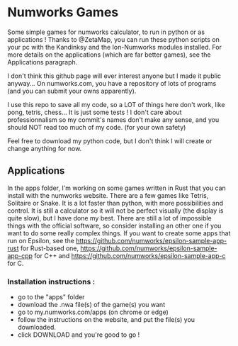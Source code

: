 # Numworks Games
Some simple games for numworks calculator, to run in python or as applications ! 
Thanks to @ZetaMap, you can run these python scripts on your pc with the Kandinksy and the Ion-Numworks modules installed.
For more details on the applications (which are far better games), see the Applications paragraph.

I don't think this github page will ever interest anyone but I made it public anyway... On numworks.com, you have a repository of lots of programs (and you can submit your owns apparently).

I use this repo to save all my code, so a LOT of things here don't work, like pong, tetris, chess... It is just some tests !
I don't care about professionnalism so my commit's names don't make any sense, and you should NOT read too much of my code. (for your own safety)

Feel free to download my python code, but I don't think I will create or change anything for now. 

## Applications

In the apps folder, I'm working on some games written in Rust that you can install with the numworks website. There are a few games like Tetris, Solitaire or Snake. It is a lot faster than python, with more possibilities and control. It is still a calculator so it will not be perfect visually (the display is quite slow), but I have done my best. There are still a lot of impossible things with the official software, so consider installing an other one if you want to do some really complex things. 
If you want to create some apps that run on Epsilon, see the https://github.com/numworks/epsilon-sample-app-rust for Rust-based one, https://github.com/numworks/epsilon-sample-app-cpp for C++ and https://github.com/numworks/epsilon-sample-app-c for C. 

### Installation instructions : 
  - go to the "apps" folder
  - download the .nwa file(s) of the game(s) you want
  - go to my.numworks.com/apps (on chrome or edge)
  - follow the instructions on the website, and put the file(s) you downloaded.
  - click DOWNLOAD and you're good to go !

